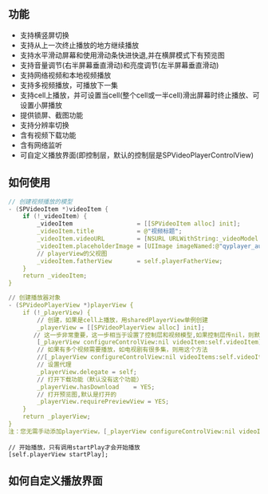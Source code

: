 ## 功能
* 支持横竖屏切换
* 支持从上一次终止播放的地方继续播放
* 支持水平滑动屏幕和使用滑动条快进快退,并在横屏模式下有预览图
* 支持音量调节(右半屏幕垂直滑动)和亮度调节(左半屏幕垂直滑动)
* 支持网络视频和本地视频播放
* 支持多视频播放，可播放下一集
* 支持cell上播放，并可设置当cell(整个cell或一半cell)滑出屏幕时终止播放、可设置小屏播放
* 提供锁屏、截图功能
* 支持分辨率切换
* 含有视频下载功能
* 含有网络监听
* 可自定义播放界面(即控制层，默认的控制层是SPVideoPlayerControlView)

## 如何使用
```C
// 创建视频播放的模型
- (SPVideoItem *)videoItem { 
    if (!_videoItem) {
        _videoItem                  = [[SPVideoItem alloc] init];
        _videoItem.title            = @"视频标题";
        _videoItem.videoURL         = [NSURL URLWithString:_videoModel.playUrl];
        _videoItem.placeholderImage = [UIImage imageNamed:@"qyplayer_aura2_background_normal_iphone_375x211_"];
        // playerView的父视图
        _videoItem.fatherView       = self.playerFatherView;
    }
    return _videoItem;
}

// 创建播放器对象
- (SPVideoPlayerView *)playerView {
    if (!_playerView) {
        // 创建，如果是cell上播放，用sharedPlayerView单例创建
        _playerView = [[SPVideoPlayerView alloc] init];
       // 这一步非常重要，这一步相当于设置了控制层和视频模型,如果控制层传nil，则默认自带的的控制层
        [_playerView configureControlView:nil videoItem:self.videoItem]; 
        // 如果有多个视频需要播放，如电视剧有很多集，则用这个方法
        //[_playerView configureControlView:nil videoItems:self.videoItems];
        // 设置代理
        _playerView.delegate = self;
        // 打开下载功能（默认没有这个功能）
        _playerView.hasDownload    = YES;
        // 打开预览图,默认是打开的
        _playerView.requirePreviewView = YES;
    }
    return _playerView;
}
注：您无需手动添加playerView，[_playerView configureControlView:nil videoItem:self.videoItem];这一步内部会自动将playerView添加到模型中指定的fatherView上去
``` 
```
// 开始播放，只有调用startPlay才会开始播放
[self.playerView startPlay];
```

## 如何自定义播放界面

